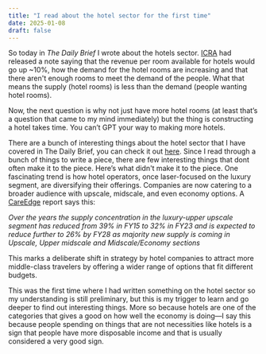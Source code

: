 ```yaml
---
title: "I read about the hotel sector for the first time"
date: 2025-01-08
draft: false
---
```


So today in _The Daily Brief_ I wrote about the hotels sector. [ICRA](https://www.icra.in/CommonService/OpenMediaS3?Key=f4ac67da-8686-447b-b268-9813885a17cc) had released a note saying that the revenue per room available for hotels would go up ~10%, how the demand for the hotel rooms are increasing and that there aren't enough rooms to meet the demand of the people. What that means the supply (hotel rooms) is less than the demand (people wanting hotel rooms). 

Now, the next question is why not just have more hotel rooms (at least that’s a question that came to my mind immediately) but the thing is constructing a hotel takes time. You can’t GPT your way to making more hotels. 

There are a bunch of interesting things about the hotel sector that I have covered in The Daily Brief, you can check it out [here](https://thedailybrief.zerodha.com/p/is-the-hotel-sector-the-next-big). Since I read through a bunch of things to write a piece, there are few interesting things that dont often make it to the piece. Here’s what didn't make it to the piece.
One fascinating trend is how hotel operators, once laser-focused on the luxury segment, are diversifying their offerings. Companies are now catering to a broader audience with upscale, midscale, and even economy options. A [CareEdge](https://www.careratings.com/uploads/newsfiles/1727431772_Hospitality_CareEdge%20Report.pdf) report says this:

_Over the years the supply concentration in the luxury-upper upscale segment has reduced from 39% in FY15 to 32% in FY23 and is expected to reduce further to 26% by FY28 as majority new supply is coming in Upscale, Upper midscale and Midscale/Economy sections_

This marks a deliberate shift in strategy by hotel companies to attract more middle-class travelers by offering a wider range of options that fit different budgets. 

This was the first time where I had written something on the hotel sector so my understanding is still preliminary, but this is my trigger to learn and go deeper to find out interesting things. More so because hotels are one of the categories that gives a good on how well the economy is doing—I say this because people spending on things that are not necessities like hotels is a sign that people have more disposable income and that is usually considered a very good sign. 
